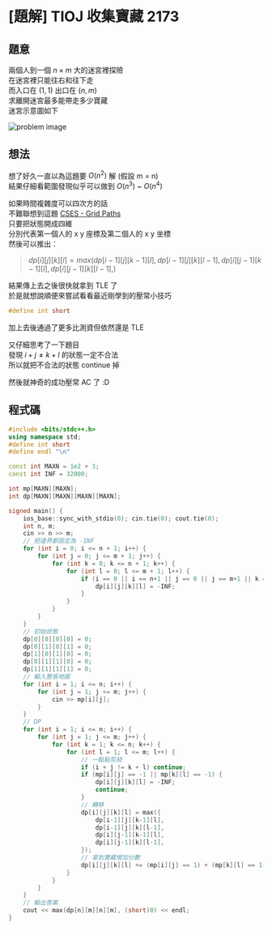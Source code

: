 # [題解] TIOJ 收集寶藏 2173
## 題意
兩個人到一個 $n \times m$ 大的迷宮裡探險 \
在迷宮裡只能往右和往下走 \
而入口在 $(1, 1)$ 出口在 $(n, m)$ \
求離開迷宮最多能帶走多少寶藏 \
迷宮示意圖如下

![problem image](https://tioj.ck.tp.edu.tw/pimgs/2173.png)

## 想法
想了好久一直以為這題要 $O(n^2)$ 解 (假設 m = n) \
結果仔細看範圍發現似乎可以做到 $O(n^3)$ ~ $O(n^4)$

如果時間複雜度可以四次方的話 \
不難聯想到這題 [CSES - Grid Paths](https://cses.fi/problemset/task/1638) \
只要把狀態開成四維 \
分別代表第一個人的 x y 座標及第二個人的 x y 坐標 \
然後可以推出：

> $dp[i][j][k][l] = max(dp[i-1][j][k-1][l],dp[i-1][j][k][l-1],dp[i][j-1][k-1][l],dp[i][j-1][k][l-1],)$

結果傳上去之後很快就拿到 TLE 了 \
於是就想說順便來嘗試看看最近剛學到的壓常小技巧
```cpp
#define int short
```
加上去後通過了更多比測資但依然還是 TLE

又仔細思考了一下題目 \
發現 $i + j \neq k + l$ 的狀態一定不合法 \
所以就把不合法的狀態 continue 掉

然後就神奇的成功壓常 AC 了 :D

## 程式碼
```cpp
#include <bits/stdc++.h>
using namespace std;
#define int short
#define endl "\n"

const int MAXN = 1e2 + 3;
const int INF = 32000;

int mp[MAXN][MAXN];
int dp[MAXN][MAXN][MAXN][MAXN];

signed main() {
    ios_base::sync_with_stdio(0); cin.tie(0); cout.tie(0);
    int n, m;
    cin >> n >> m;
    // 把邊界都設定為 -INF
    for (int i = 0; i <= n + 1; i++) {
        for (int j = 0; j <= m + 1; j++) {
            for (int k = 0; k <= n + 1; k++) {
                for (int l = 0; l <= m + 1; l++) {
                    if (i == 0 || i == n+1 || j == 0 || j == m+1 || k == 0 || k == n+1 || l == 0 || l == m+1) {
                        dp[i][j][k][l] = -INF;
                    }
                }
            }
        }
    }
    // 初始狀態
    dp[0][0][0][0] = 0;
    dp[0][1][0][1] = 0;
    dp[1][0][1][0] = 0;
    dp[0][1][1][0] = 0;
    dp[1][1][1][1] = 0;
    // 輸入整張地圖
    for (int i = 1; i <= n; i++) {
        for (int j = 1; j <= m; j++) {
            cin >> mp[i][j];
        }
    }
    // DP
    for (int i = 1; i <= n; i++) {
        for (int j = 1; j <= m; j++) {
            for (int k = 1; k <= n; k++) {
                for (int l = 1; l <= m; l++) {
                    // 一點點剪枝
                    if (i + j != k + l) continue;
                    if (mp[i][j] == -1 || mp[k][l] == -1) {
                        dp[i][j][k][l] = -INF;
                        continue;
                    }
                    // 轉移
                    dp[i][j][k][l] = max({
                        dp[i-1][j][k-1][l],
                        dp[i-1][j][k][l-1],
                        dp[i][j-1][k-1][l],
                        dp[i][j-1][k][l-1],
                    });
                    // 拿到寶藏增加分數
                    dp[i][j][k][l] += (mp[i][j] == 1) + (mp[k][l] == 1) * (i != k || j != l);
                }
            }
        }
    }
    // 輸出答案
    cout << max(dp[n][m][n][m], (short)0) << endl;
}
```
